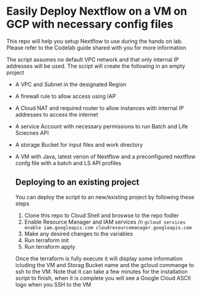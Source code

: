 # Easily Deploy Nextflow on a VM on GCP with necessary config files
This repo will help you setup Nextflow to use during the hands on lab. Please refer to the Codelab guide shared with you for more information

The script assumes no default VPC network and that only internal IP addresses will be used.
The script will create the following in an empty project 
* A VPC and Subnet in the designated Region
* A firewall rule to allow access using IAP
* A Cloud NAT and required router to allow instances with internal IP addresses to access the internet
* A service Account with necessary permissions to run Batch and Life Sciecnes API
* A storage Bucket for input files and work directory
* A VM with Java, latest verion of Nextflow and a preconfigured nextflow confg file with a batch and LS API profiles


  ## Deploying to an existing project
  You can deploy the script to an new/existing project by following these steps
  1. Clone this repo to Cloud Shell and broswse to the repo fodler
  2. Enable Resource Manager and IAM services /n
     `gcloud services enable iam.googleapis.com cloudresourcemanager.googleapis.com`
  4. Make any desired changes to the variables
  5. Run terraform init
  6. Run terraform apply

  Once the terraform is fully execute it will display some information icluding the VM and Storag Bucket name and the gcloud commange to ssh to the VM.
  Note that it can take a few minutes for the installation script to finish, when it is complete you will see a Google Cloud ASCII logo when you SSH to the VM
